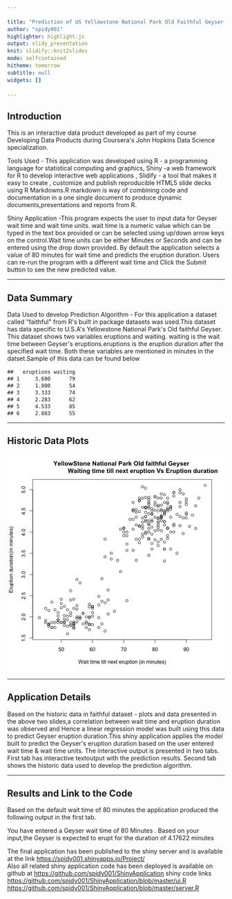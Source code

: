 ```yaml
---

title: "Prediction of US Yellowstone National Park Old Faithful Geyser's eruption duration"
author: "spidy001"
highlighter: highlight.js
output: slidy_presentation
knit: slidify::knit2slides
mode: selfcontained
hitheme: tomorrow
subtitle: null
widgets: []

---
```

## Introduction

This is an interactive data product developed as part of my course Developing 
Data Products during Coursera's John Hopkins Data Science specialization.

Tools Used - This application was developed using R - a programming 
language for statistical computing and graphics, Shiny -a web framework for R 
to develop interactive web applications , Slidify - a tool that makes it easy 
to create , customize and publish reproducible HTML5 slide decks using R 
Markdowns.R markdown is  way of combining code and documentation in a one single document to produce dynamic documents,presentations and reports from R.

Shiny Application -This program expects the user to input data for Geyser wait 
time and wait time units. wait time is a numeric value  which can be typed in the text box provided or can be selected using up/down arrow keys on the control.Wait time units can be either Minutes or Seconds and can be entered using the drop down provided. By default the application selects a value of 80 minutes for wait time and predicts the eruption duration. Users can re-run the program with a different wait time and Click the Submit button to see the new predicted value.

--- 
## Data Summary 

Data Used to develop Prediction Algorithm - For this application a dataset 
called "faithful" from R's built in package datasets was used.This dataset has 
data specific to U.S.A's Yellowstone National Park's Old faithful Geyser.
This dataset shows two variables eruptions and waiting. waiting is the wait time between Geyser's eruptions.eruptions is the eruption duration after the specified wait time. Both these variables are mentioned in minutes in the datset.Sample of this data can be found below


```
##   eruptions waiting
## 1     3.600      79
## 2     1.800      54
## 3     3.333      74
## 4     2.283      62
## 5     4.533      85
## 6     2.883      55
```

---
## Historic Data Plots

![plot of chunk unnamed-chunk-2](assets/fig/unnamed-chunk-2-1.png)

---
## Application Details
Based on the historic data in faithful dataset - plots and data presented in the above two slides,a correlation between wait time and eruption duration was observed and Hence a linear regression model was built using this data
to predict Geyser eruption duration.This shiny application applies the model built to predict the Geyser's eruption duration based on the user entered wait time & wait time units. The interactive output is presented in two tabs. First tab has interactive textoutput with the prediction results. Second tab shows the historic data used to develop the prediction algorithm.

---
## Results and Link to the Code
Based on the default wait time of 80 minutes the application produced the 
following output in the first tab.
 
You have entered a Geyser wait time of 80   Minutes .
Based on your input,the Geyser is expected to erupt  for the duration of 4.17622 minutes 


The final application has been published to the shiny server and is 
available at the  link  https://spidy001.shinyapps.io/Project/   
Also all related shiny application code has been deployed is available 
on github at 
https://github.com/spidy001/ShinyApplication
shiny code links
  https://github.com/spidy001/ShinyApplication/blob/master/ui.R
  https://github.com/spidy001/ShinyApplication/blob/master/server.R


